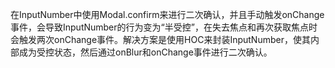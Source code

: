 在InputNumber中使用Modal.confirm来进行二次确认，并且手动触发onChange事件，会导致InputNumber的行为变为“半受控”，在失去焦点和再次获取焦点时会触发两次onChange事件。解决方案是使用HOC来封装InputNumber，使其内部成为受控状态，然后通过onBlur和onChange事件进行二次确认。
